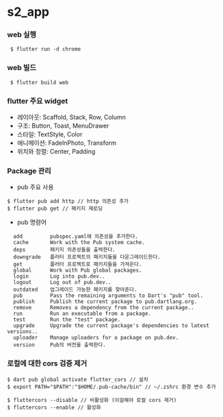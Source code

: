 # s2_app

### web 실행 
```
 $ flutter run -d chrome
```

### web 빌드
~~~
 $ flutter build web
~~~
### flutter 주요 widget 
- 레이아웃: Scaffold, Stack, Row, Column
- 구조: Button, Toast, MenuDrawer
- 스타일: TextStyle, Color
- 애니메이션: FadeInPhoto, Transform
- 위치와 정렬: Center, Padding
### Package 관리 
- pub 주요 사용
~~~
$ flutter pub add http // http 의존성 추가 
$ flutter pub get // 패키지 재로딩 
~~~
- pub 명령어 
~~~
  add         pubspec.yaml에 의존성을 추가한다.
  cache       Work with the Pub system cache.
  deps        패키지 의존성들을 출력한다.
  downgrade   플러터 프로젝트의 패키지들을 다운그레이드한다.
  get         플러터 프로젝트로 패키지들을 가져온다.
  global      Work with Pub global packages.
  login       Log into pub.dev..
  logout      Log out of pub.dev..
  outdated    업그레이드 가능한 패키지를 찾아준다.
  pub         Pass the remaining arguments to Dart's "pub" tool.
  publish     Publish the current package to pub.dartlang.org.
  remove      Removes a dependency from the current package..
  run         Run an executable from a package.
  test        Run the "test" package.
  upgrade     Upgrade the current package's dependencies to latest versions..
  uploader    Manage uploaders for a package on pub.dev.
  version     Pub의 버전을 출력한다.
~~~
### 로컬에 대한 cors 검증 제거
~~~
$ dart pub global activate flutter_cors // 설치 
$ export PATH="$PATH":"$HOME/.pub-cache/bin" // ~/.zshrc 환경 변수 추가

$ fluttercors --disable // 비활성화 (이걸해야 로컬 cors 제거)
$ fluttercors --enable // 활성화 
~~~